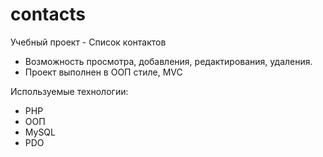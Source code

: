 # contacts

Учебный проект - Список контактов

- Возможность просмотра, добавления, редактирования, удаления.
- Проект выполнен в ООП стиле, MVC

Используемые технологии:
- PHP
- ООП
- MySQL
- PDO
